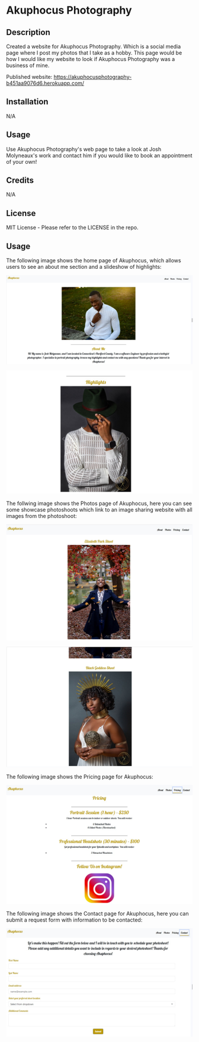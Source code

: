 # Akuphocus Photography 

## Description

Created a website for Akuphocus Photography. Which is a social media page where I post my photos that I take as a hobby. This page would be how I would like my website to look if Akuphocus Photography was a business of mine. 

Published website:  https://akuphocusphotography-b451aa9076d6.herokuapp.com/

## Installation

N/A

## Usage

Use Akuphocus Photography's web page to take a look at Josh Molyneaux's work and contact him if you would like to book an appointment of your own! 

## Credits

N/A

## License

MIT License - Please refer to the LICENSE in the repo.

## Usage
The following image shows the home page of Akuphocus, which allows users to see an about me section and a slideshow of highlights:

![alt text](public/images/AboutMe.jpg)

![alt text](public/images/Highlights.jpg)

The follwing image shows the Photos page of Akuphocus, here you can see some showcase photoshoots which link to an image sharing website with all images from the photoshoot:

![alt text](public/images/Photos.jpg)

![alt text](public/images/Photos2.jpg)

The following image shows the Pricing page for Akuphocus: 

![alt text](public/images/Pricing.jpg)

The following image shows the Contact page for Akuphocus, here you can submit a request form with information to be contacted: 

![alt text](public/images/Contact.jpg)
